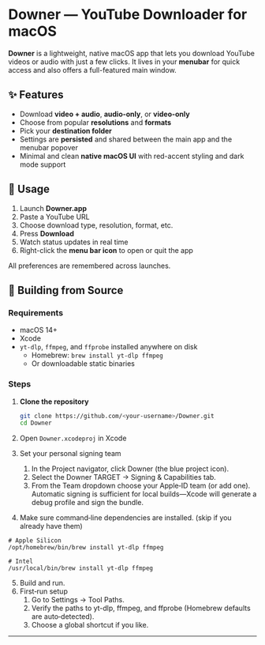 # Downer — YouTube Downloader for macOS

**Downer** is a lightweight, native macOS app that lets you download YouTube videos or audio with just a few clicks. It lives in your **menubar** for quick access and also offers a full-featured main window.

## ✨ Features

- Download **video + audio**, **audio-only**, or **video-only**
- Choose from popular **resolutions** and **formats**
- Pick your **destination folder**
- Settings are **persisted** and shared between the main app and the menubar popover
- Minimal and clean **native macOS UI** with red-accent styling and dark mode support

## 🚀 Usage

1. Launch **Downer.app**  
2. Paste a YouTube URL  
3. Choose download type, resolution, format, etc.  
4. Press **Download**  
5. Watch status updates in real time  
6. Right-click the **menu bar icon** to open or quit the app

All preferences are remembered across launches.

## 🔧 Building from Source

### Requirements

- macOS 14+
- Xcode
- `yt-dlp`, `ffmpeg`, and `ffprobe` installed anywhere on disk  
  - Homebrew: `brew install yt-dlp ffmpeg`  
  - Or downloadable static binaries

### Steps

1. **Clone the repository**

   ```bash
   git clone https://github.com/<your‑username>/Downer.git
   cd Downer
   ``` 
2. Open `Downer.xcodeproj` in Xcode
3. Set your personal signing team
	1.	In the Project navigator, click Downer (the blue project icon).
	2.	Select the Downer TARGET → Signing & Capabilities tab.
	3.	From the Team dropdown choose your Apple‑ID team (or add one).
Automatic signing is sufficient for local builds—Xcode will generate a
debug profile and sign the bundle.
4. Make sure command‑line dependencies are installed.
   (skip if you already have them)
  ```
  # Apple Silicon
  /opt/homebrew/bin/brew install yt-dlp ffmpeg
  
  # Intel
  /usr/local/bin/brew install yt-dlp ffmpeg
  ```
5. Build and run.
6. First‑run setup
	1.	Go to Settings → Tool Paths.
	2.  Verify the paths to yt-dlp, ffmpeg, and ffprobe (Homebrew defaults are auto‑detected).
	3.  Choose a global shortcut if you like.

---
